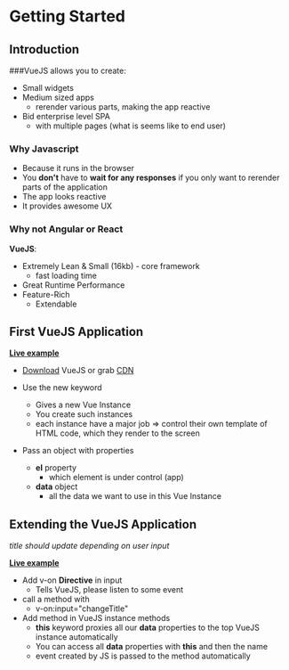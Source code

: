 # Getting Started

## Introduction

###VueJS allows you to create:

* Small widgets
* Medium sized apps
	* rerender various parts, making the app reactive
* Bid enterprise level SPA
	* with multiple pages (what is seems like to end user)

### Why Javascript
* Because it runs in the browser
* You **don't** have to **wait for any responses** if you only want to rerender parts of the application
* The app looks reactive
* It provides awesome UX

### Why not Angular or React
**VueJS**:

* Extremely Lean & Small (16kb) - core framework
	* fast loading time
* Great Runtime Performance
* Feature-Rich
	* Extendable


## First VueJS Application
**[Live example](https://codepen.io/ioanmeri/pen/yLLJVVZ)**

* [Download](https://vuejs.org/v2/guide/installation.html) VueJS or grab [CDN](https://cdn.jsdelivr.net/npm/vue/dist/vue.js)

* Use the new keyword
	* Gives a new Vue Instance 
	* You create such instances
	* each instance have a major job => control their own template of HTML code, which they render to the screen
* Pass an object with properties
	* **el** property
		* which element is under control (app)
	* **data** object
		* all the data we want to use in this Vue Instance

## Extending the VueJS Application
_title should update depending on user input_

**[Live example](https://codepen.io/ioanmeri/pen/poobNdB)**

* Add v-on **Directive** in input
	* Tells VueJS, please listen to some event
* call a method with
	* v-on:input="changeTitle"
* Add method in VueJS instance methods
	* **this** keyword proxies all our **data** properties to the top VueJS instance automatically
	* You can access all **data** properties with **this** and then the name
	* event created by JS is passed to the method automatically

